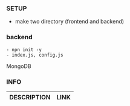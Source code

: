 ### SETUP

- make two directory (frontend and backend)
### backend
    - npn init -y
    - index.js, config.js


MongoDB

### INFO
| DESCRIPTION      | LINK | 
| :---        |    :----   |    
